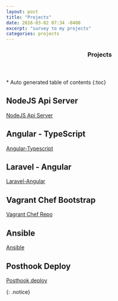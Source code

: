 ```yaml
---
layout: post
title: "Projects"
date: 2016-03-02 07:34 -0400
excerpt: "survey to my projects"
categories: projects
---
```


<section id="table-of-contents" class="toc">
  <header>
    <h3>Projects</h3>
  </header>
<div id="drawer" markdown="1">
*  Auto generated table of contents
{:toc}
</div>
</section><!-- /#table-of-contents -->

##  NodeJS Api Server
<i class="fa fa-fw fa-github"></i>[NodeJS Api Server][18181073]

  [18181073]: https://github.com/kmassada/node.git "https://github.com/kmassada/node.git"


##  Angular - TypeScript
<i class="fa fa-fw fa-github"></i>[Angular-Typescript][aa44ecc6]

  [aa44ecc6]: https://github.com/kmassada/angular-typescript.git "Angular Typescript"


##  Laravel - Angular
<i class="fa fa-fw fa-github"></i>[Laravel-Angular][cdade899]

  [cdade899]: https://github.com/kmassada/laravel-angular.git "laravel-angular"

## Vagrant Chef Bootstrap
<i class="fa fa-fw fa-github"></i>[Vagrant Chef Repo][c84d3bd4]

  [c84d3bd4]: https://github.com/kmassada/vagrant-chef-repo.git "vagrant-chef-repo"

##  Ansible
<i class="fa fa-fw fa-github"></i>[Ansible][b6adf7d2]

  [b6adf7d2]: https://github.com/kmassada/ansible.git "ansible"

##  Posthook Deploy
<i class="fa fa-fw fa-github"></i>[Posthook deploy][02efc193]

  [02efc193]: https://github.com/kmassada/githookdeploy.git "posthook-deploy"


{: .notice}
